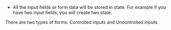 - All the input fields or form data will be stored in state. For example if you have two input fields, you will create two state.

There are two types of forms: Controlled inputs and Uncontrolled inputs.